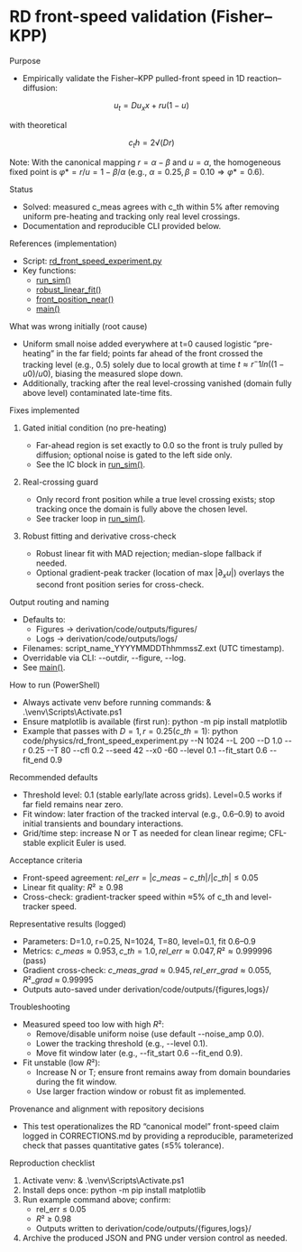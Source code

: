 # RD front-speed validation (Fisher–KPP)

Purpose

- Empirically validate the Fisher–KPP pulled-front speed in 1D reaction–diffusion:

$$
u_t = D u_xx + r u (1 − u)
$$

with theoretical

$$
c_th = 2√(D r)
$$

  Note: With the canonical mapping $r = α − β$ and $u = α$, the homogeneous fixed point is $φ*= r/u = 1 − β/α$ (e.g., $α=0.25, β=0.10 ⇒ φ* = 0.6$).

Status

- Solved: measured c_meas agrees with c_th within 5% after removing uniform pre-heating and tracking only real level crossings.
- Documentation and reproducible CLI provided below.

References (implementation)

- Script: [rd_front_speed_experiment.py](code/physics/rd_front_speed_experiment.py)
- Key functions:
  - [run_sim()](code/physics/rd_front_speed_experiment.py:134)
  - [robust_linear_fit()](code/physics/rd_front_speed_experiment.py:77)
  - [front_position_near()](code/physics/rd_front_speed_experiment.py:54)
  - [main()](code/physics/rd_front_speed_experiment.py:341)

What was wrong initially (root cause)

- Uniform small noise added everywhere at t=0 caused logistic “pre-heating” in the far field; points far ahead of the front crossed the tracking level (e.g., 0.5) solely due to local growth at time $t ≈ r^−1 ln((1−u0)/u0)$, biasing the measured slope down.
- Additionally, tracking after the real level-crossing vanished (domain fully above level) contaminated late-time fits.

Fixes implemented

1) Gated initial condition (no pre-heating)
   - Far-ahead region is set exactly to 0.0 so the front is truly pulled by diffusion; optional noise is gated to the left side only.
   - See the IC block in [run_sim()](code/physics/rd_front_speed_experiment.py:161).

2) Real-crossing guard
   - Only record front position while a true level crossing exists; stop tracking once the domain is fully above the chosen level.
   - See tracker loop in [run_sim()](code/physics/rd_front_speed_experiment.py:187).

3) Robust fitting and derivative cross-check
   - Robust linear fit with MAD rejection; median-slope fallback if needed.
   - Optional gradient-peak tracker (location of max $|∂_x u|$) overlays the second front position series for cross-check.

Output routing and naming

- Defaults to:
  - Figures → derivation/code/outputs/figures/
  - Logs → derivation/code/outputs/logs/
- Filenames: script_name_YYYYMMDDThhmmssZ.ext (UTC timestamp).
- Overridable via CLI: --outdir, --figure, --log.
- See [main()](code/physics/rd_front_speed_experiment.py:359).

How to run (PowerShell)

- Always activate venv before running commands:
  & .\venv\Scripts\Activate.ps1
- Ensure matplotlib is available (first run):
  python -m pip install matplotlib
- Example that passes with $D=1, r=0.25 (c\_th=1)$:
  python code/physics/rd_front_speed_experiment.py --N 1024 --L 200 --D 1.0 --r 0.25 --T 80 --cfl 0.2 --seed 42 --x0 -60 --level 0.1 --fit_start 0.6 --fit_end 0.9

Recommended defaults

- Threshold level: 0.1 (stable early/late across grids). Level=0.5 works if far field remains near zero.
- Fit window: later fraction of the tracked interval (e.g., 0.6–0.9) to avoid initial transients and boundary interactions.
- Grid/time step: increase N or T as needed for clean linear regime; CFL-stable explicit Euler is used.

Acceptance criteria

- Front-speed agreement: $rel\_err = |c\_meas − c\_th| / |c\_th| ≤ 0.05$
- Linear fit quality: $R² ≥ 0.98$
- Cross-check: gradient-tracker speed within ≈5% of c_th and level-tracker speed.

Representative results (logged)

- Parameters: D=1.0, r=0.25, N=1024, T=80, level=0.1, fit 0.6–0.9
- Metrics: $c\_meas ≈ 0.953, c\_th = 1.0, rel\_err ≈ 0.047, R² ≈ 0.999996$ (pass)
- Gradient cross-check: $c\_meas\_grad ≈ 0.945, rel\_err\_grad ≈ 0.055, R²\_grad$ ≈ 0.99995
- Outputs auto-saved under derivation/code/outputs/{figures,logs}/

Troubleshooting

- Measured speed too low with high $R²$:
  - Remove/disable uniform noise (use default --noise_amp 0.0).
  - Lower the tracking threshold (e.g., --level 0.1).
  - Move fit window later (e.g., --fit_start 0.6 --fit_end 0.9).
- Fit unstable (low $R²$):
  - Increase N or T; ensure front remains away from domain boundaries during the fit window.
  - Use larger fraction window or robust fit as implemented.

Provenance and alignment with repository decisions

- This test operationalizes the RD “canonical model” front-speed claim logged in CORRECTIONS.md by providing a reproducible, parameterized check that passes quantitative gates (≤5% tolerance).

Reproduction checklist

1) Activate venv: & .\venv\Scripts\Activate.ps1
2) Install deps once: python -m pip install matplotlib
3) Run example command above; confirm:
   - rel_err ≤ 0.05
   - $R²$ ≥ 0.98
   - Outputs written to derivation/code/outputs/{figures,logs}/
4) Archive the produced JSON and PNG under version control as needed.
